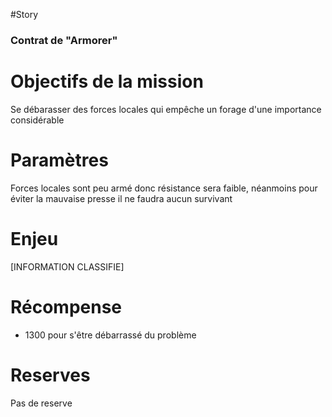 #Story
### Contrat de "Armorer"

# Objectifs de la mission
Se débarasser des forces locales qui empêche un forage d'une importance considérable
# Paramètres
Forces locales sont peu armé donc résistance sera faible, néanmoins pour éviter la mauvaise presse il ne faudra aucun survivant

# Enjeu
[INFORMATION CLASSIFIE]

# Récompense
- 1300 pour s'être débarrassé du problème

# Reserves
Pas de reserve